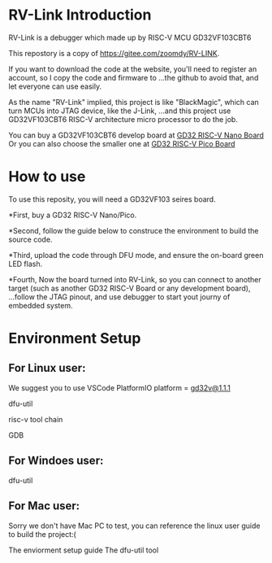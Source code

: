 # RV-Link Introduction

RV-Link is a debugger which made up by RISC-V MCU GD32VF103CBT6

This repostory is a copy of <https://gitee.com/zoomdy/RV-LINK>.

If you want to download the code at the website, you'll need to register an account, so I copy the code and firmware to 
...the github to avoid that, and let everyone can use easily.

As the name "RV-Link" implied, this project is like "BlackMagic", which can turn MCUs into JTAG device, like the J-Link,
...and this project use GD32VF103CBT6 RISC-V architecture micro processor to do the job.

You can buy a GD32VF103CBT6 develop board at [GD32 RISC-V Nano Board](https://stage.mapleboard.org/gd32-risc-v-nano-product-page/)
Or you can also choose the smaller one at [GD32 RISC-V Pico Board](https://stage.mapleboard.org/gd32-risc-v-pico-product-page/)

# How to use
To use this reposity, you will need a GD32VF103 seires board.

*First, buy a GD32 RISC-V Nano/Pico.

*Second, follow the guide below to construce the environment to build the source code.

*Third, upload the code through DFU mode, and ensure the on-board green LED flash.

*Fourth, Now the board turned into RV-Link, so you can connect to another target (such as another GD32 RISC-V Board or any development board),
...follow the JTAG pinout, and use debugger to start yout journy of embedded system.

# Environment Setup

## For Linux user:

We suggest you to use
VSCode
PlatformIO
platform = gd32v@1.1.1

dfu-util

risc-v tool chain

GDB

## For Windoes user:

dfu-util

## For Mac user:

Sorry we don't have Mac PC to test, you can reference the linux user guide to build the project:(

The enviorment setup guide
The dfu-util tool
